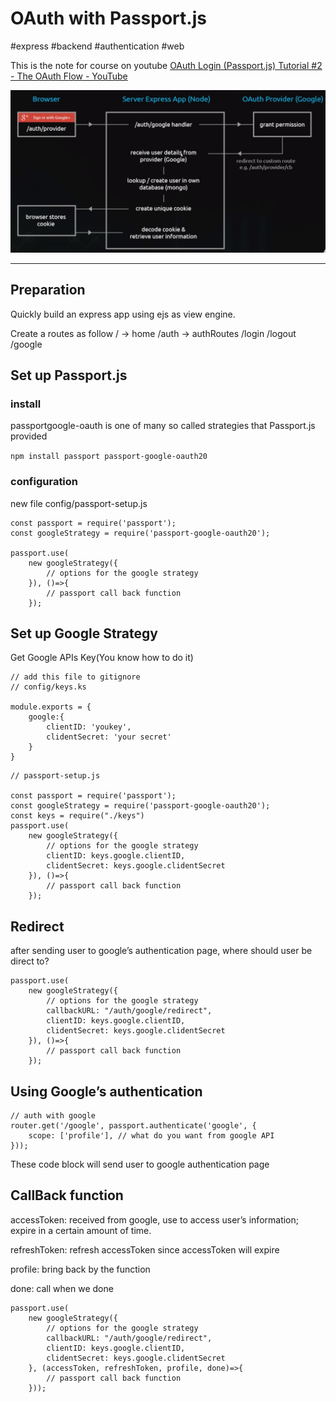 # OAuth with Passport.js
#express #backend #authentication #web

This is the note for course on youtube
[OAuth Login (Passport.js) Tutorial #2 - The OAuth Flow - YouTube](https://www.youtube.com/watch?v=CHodPpqLqG8&index=2&list=PL4cUxeGkcC9jdm7QX143aMLAqyM-jTZ2x)

![](README/Screen%20Shot%202019-01-01%20at%205.00.57%20PM.png)
- - - -
##   Preparation
Quickly build an express app using ejs as view engine.

Create a routes as follow
/ -> home 
/auth -> authRoutes
		/login
		/logout
		/google

## Set up Passport.js
### install
passportgoogle-oauth is one of many so called strategies that Passport.js provided

`npm install passport passport-google-oauth20`

### configuration
new file config/passport-setup.js

```
const passport = require('passport');
const googleStrategy = require('passport-google-oauth20');

passport.use(
    new googleStrategy({
        // options for the google strategy
    }), ()=>{
        // passport call back function
    });
```

## Set up Google Strategy
Get Google APIs Key(You know how to do it)

```
// add this file to gitignore
// config/keys.ks

module.exports = {
    google:{
        clientID: 'youkey',
        clidentSecret: 'your secret'
    }
}
```

```
// passport-setup.js

const passport = require('passport');
const googleStrategy = require('passport-google-oauth20');
const keys = require("./keys")
passport.use(
    new googleStrategy({
        // options for the google strategy
        clientID: keys.google.clientID,
        clidentSecret: keys.google.clidentSecret
    }), ()=>{
        // passport call back function
    });

```

## Redirect
after sending user to google’s authentication page, where should user be direct to?
```
passport.use(
    new googleStrategy({
        // options for the google strategy
        callbackURL: "/auth/google/redirect",
        clientID: keys.google.clientID,
        clidentSecret: keys.google.clidentSecret
    }), ()=>{
        // passport call back function
    });
```

## Using Google’s authentication
```
// auth with google
router.get('/google', passport.authenticate('google', {
    scope: ['profile'], // what do you want from google API
}));
```

These code block will send user to google authentication page

## CallBack function
accessToken: received from google, use to access user’s information; expire in a certain amount of time. 

refreshToken: refresh accessToken since accessToken will expire

profile: bring back by the function

done: call when we done 

```
passport.use(
    new googleStrategy({
        // options for the google strategy
        callbackURL: "/auth/google/redirect",
        clientID: keys.google.clientID,
        clidentSecret: keys.google.clidentSecret
    }, (accessToken, refreshToken, profile, done)=>{
        // passport call back function
    }));

```

